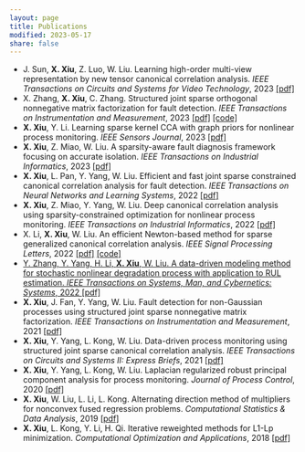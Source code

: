 ```yaml
---
layout: page
title: Publications
modified: 2023-05-17 
share: false
---
```


* J. Sun, <b>X. Xiu</b>, Z. Luo, W. Liu. Learning high-order multi-view representation by new tensor canonical correlation analysis. <i>IEEE Transactions on Circuits and Systems for Video Technology</i>, 2023 <a href="../publication/2023-TCSVT.pdf" class="textlink" target="_blank">[pdf]</a><br>
* X. Zhang, <b>X. Xiu</b>, C. Zhang. Structured joint sparse orthogonal nonnegative matrix factorization for fault detection. <i>IEEE Transactions on Instrumentation and Measurement</i>, 2023 <a href="../publication/2023-TIM.pdf" class="textlink" target="_blank">[pdf]</a> <a href="../publication/2023-TIM-code.zip" class="textlink" target="_blank">[code]</a> <br>
* <b>X. Xiu</b>, Y. Li. Learning sparse kernel CCA with graph priors for nonlinear process monitoring. <i>IEEE Sensors Journal</i>, 2023 <a href="../publication/2023-JSEN.pdf" class="textlink" target="_blank">[pdf]</a><br>
* <b>X. Xiu</b>, Z. Miao, W. Liu. A sparsity-aware fault diagnosis framework focusing on accurate isolation. <i>IEEE Transactions on Industrial Informatics</i>, 2023 <a href="../publication/2023-TII.pdf" class="textlink" target="_blank">[pdf]</a><br>
* <b>X. Xiu</b>, L. Pan, Y. Yang, W. Liu. Efficient and fast joint sparse constrained canonical correlation analysis for fault detection. <i>IEEE Transactions on Neural Networks and Learning Systems</i>, 2022 <a href="../publication/2022-TNNLS.pdf" class="textlink" target="_blank">[pdf]</a><br>
* <b>X. Xiu</b>, Z. Miao, Y. Yang, W. Liu. Deep canonical correlation analysis using sparsity-constrained optimization for nonlinear process monitoring. <i>IEEE Transactions on Industrial Informatics</i>, 2022 <a href="../publication/2022-TII.pdf" class="textlink" target="_blank">[pdf]</a><br>
* X. Li, <b>X. Xiu</b>, W. Liu. An efficient Newton-based method for sparse generalized canonical correlation analysis. <i>IEEE Signal Processing Letters</i>, 2022 <a href="../publication/2022-SPL.pdf" class="textlink" target="_blank">[pdf]</a>  <a href="../publication/2022-SPL-code.zip" class="textlink" target="_blank">[code] <br>
* Y. Zhang, Y. Yang, H. Li, <b>X. Xiu</b>, W. Liu. A data-driven modeling method for stochastic nonlinear degradation process with application to RUL estimation. <i>IEEE Transactions on Systems, Man, and Cybernetics: Systems</i>, 2022 <a href="../publication/2022-TSMC.pdf" class="textlink" target="_blank">[pdf]</a><br>
* <b>X. Xiu</b>, J. Fan, Y. Yang, W. Liu. Fault detection for non-Gaussian processes using structured joint sparse nonnegative matrix factorization. <i>IEEE Transactions on Instrumentation and Measurement</i>, 2021 <a href="../publication/2021-TIM.pdf" class="textlink" target="_blank">[pdf]</a><br>
* <b>X. Xiu</b>, Y. Yang, L. Kong, W. Liu. Data-driven process monitoring using structured joint sparse canonical correlation analysis. <i>IEEE Transactions on Circuits and Systems II: Express Briefs</i>, 2021 <a href="../publication/2021-TCSII.pdf" class="textlink" target="_blank">[pdf]</a><br>
* <b>X. Xiu</b>, Y. Yang, L. Kong, W. Liu. Laplacian regularized robust principal component analysis for process monitoring. <i>Journal of Process Control</i>, 2020 <a href="../publication/2020-JPC.pdf" class="textlink" target="_blank">[pdf]</a><br>
* <b>X. Xiu</b>, W. Liu, L. Li, L. Kong. Alternating direction method of multipliers for nonconvex fused regression problems. <i>Computational Statistics & Data Analysis</i>, 2019 <a href="../publication/2019-CSDA.pdf" class="textlink" target="_blank">[pdf]</a><br>
* <b>X. Xiu</b>, L. Kong, Y. Li, H. Qi. Iterative reweighted methods for L1-Lp minimization. <i>Computational Optimization and Applications</i>, 2018 <a href="../publication/2018-COAP.pdf" class="textlink" target="_blank">[pdf]</a>

